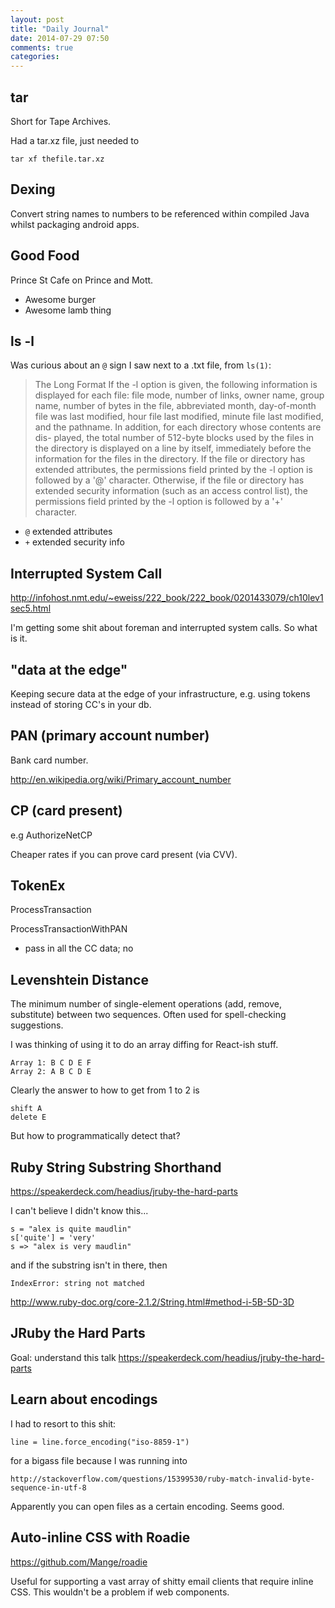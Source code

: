 ```yaml
---
layout: post
title: "Daily Journal"
date: 2014-07-29 07:50
comments: true
categories: 
---
```


## tar

Short for Tape Archives.

Had a tar.xz file, just needed to 

    tar xf thefile.tar.xz

## Dexing

Convert string names to numbers to be referenced within compiled Java
whilst packaging android apps.

## Good Food

Prince St Cafe on Prince and Mott. 

- Awesome burger
- Awesome lamb thing

## ls -l

Was curious about an `@` sign I saw next to a .txt file, from `ls(1)`:

> The Long Format
>     If the -l option is given, the following information is displayed for
>     each file: file mode, number of links, owner name, group name, number
>     of bytes in the file, abbreviated month, day-of-month file was last
>     modified, hour file last modified, minute file last modified, and the
>     pathname.  In addition, for each directory whose contents are dis-
>     played, the total number of 512-byte blocks used by the files in the
>     directory is displayed on a line by itself, immediately before the
>     information for the files in the directory.  If the file or directory
>     has extended attributes, the permissions field printed by the -l
>     option is followed by a '@' character.  Otherwise, if the file or
>     directory has extended security information (such as an access control
>     list), the permissions field printed by the -l option is followed by a
>     '+' character.

- `@` extended attributes
- `+` extended security info

## Interrupted System Call

http://infohost.nmt.edu/~eweiss/222_book/222_book/0201433079/ch10lev1sec5.html

I'm getting some shit about foreman and interrupted system calls. So
what is it.

## "data at the edge"

Keeping secure data at the edge of your infrastructure, e.g. using
tokens instead of storing CC's in your db.

## PAN (primary account number)

Bank card number. 

http://en.wikipedia.org/wiki/Primary_account_number

## CP (card present)

e.g AuthorizeNetCP

Cheaper rates if you can prove card present (via CVV).

## TokenEx

ProcessTransaction


ProcessTransactionWithPAN

- pass in all the CC data; no

## Levenshtein Distance

The minimum number of single-element operations (add, remove,
substitute) between two sequences. Often used for spell-checking
suggestions. 

I was thinking of using it to do an array diffing for React-ish stuff.

    Array 1: B C D E F
    Array 2: A B C D E

Clearly the answer to how to get from 1 to 2 is 

    shift A
    delete E

But how to programmatically detect that? 

## Ruby String Substring Shorthand

https://speakerdeck.com/headius/jruby-the-hard-parts

I can't believe I didn't know this...

    s = "alex is quite maudlin"
    s['quite'] = 'very'
    s => "alex is very maudlin"

and if the substring isn't in there, then

    IndexError: string not matched

http://www.ruby-doc.org/core-2.1.2/String.html#method-i-5B-5D-3D

## JRuby the Hard Parts

Goal: understand this talk https://speakerdeck.com/headius/jruby-the-hard-parts

## Learn about encodings

I had to resort to this shit:

    line = line.force_encoding("iso-8859-1")

for a bigass file because I was running into

    http://stackoverflow.com/questions/15399530/ruby-match-invalid-byte-sequence-in-utf-8

Apparently you can open files as a certain encoding. Seems good.

## Auto-inline CSS with Roadie

https://github.com/Mange/roadie

Useful for supporting a vast array of shitty email clients that require
inline CSS. This wouldn't be a problem if web components.














